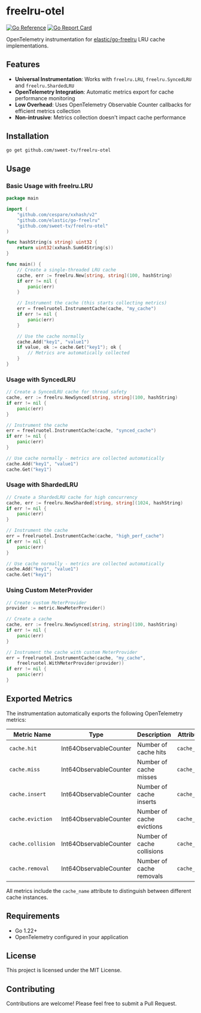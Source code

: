 # freelru-otel

[![Go Reference](https://pkg.go.dev/badge/github.com/sweet-tv/freelru-otel.svg)](https://pkg.go.dev/github.com/sweet-tv/freelru-otel)
[![Go Report Card](https://goreportcard.com/badge/github.com/sweet-tv/freelru-otel)](https://goreportcard.com/report/github.com/sweet-tv/freelru-otel)

OpenTelemetry instrumentation for [elastic/go-freelru](https://github.com/elastic/go-freelru) LRU cache implementations.

## Features

- **Universal Instrumentation**: Works with `freelru.LRU`, `freelru.SyncedLRU` and `freelru.ShardedLRU`
- **OpenTelemetry Integration**: Automatic metrics export for cache performance monitoring
- **Low Overhead**: Uses OpenTelemetry Observable Counter callbacks for efficient metrics collection
- **Non-intrusive**: Metrics collection doesn't impact cache performance

## Installation

```bash
go get github.com/sweet-tv/freelru-otel
```

## Usage

### Basic Usage with freelru.LRU

```go
package main

import (
    "github.com/cespare/xxhash/v2"
    "github.com/elastic/go-freelru"
    "github.com/sweet-tv/freelru-otel"
)

func hashString(s string) uint32 {
    return uint32(xxhash.Sum64String(s))
}

func main() {
    // Create a single-threaded LRU cache
    cache, err := freelru.New[string, string](100, hashString)
    if err != nil {
        panic(err)
    }

    // Instrument the cache (this starts collecting metrics)
    err = freelruotel.InstrumentCache(cache, "my_cache")
    if err != nil {
        panic(err)
    }

    // Use the cache normally
    cache.Add("key1", "value1")
    if value, ok := cache.Get("key1"); ok {
        // Metrics are automatically collected
    }
}
```

### Usage with SyncedLRU

```go
// Create a SyncedLRU cache for thread safety
cache, err := freelru.NewSynced[string, string](100, hashString)
if err != nil {
    panic(err)
}

// Instrument the cache
err = freelruotel.InstrumentCache(cache, "synced_cache")
if err != nil {
    panic(err)
}

// Use cache normally - metrics are collected automatically
cache.Add("key1", "value1")
cache.Get("key1")
```

### Usage with ShardedLRU

```go
// Create a ShardedLRU cache for high concurrency
cache, err := freelru.NewSharded[string, string](1024, hashString)
if err != nil {
    panic(err)
}

// Instrument the cache
err = freelruotel.InstrumentCache(cache, "high_perf_cache")
if err != nil {
    panic(err)
}

// Use cache normally - metrics are collected automatically
cache.Add("key1", "value1")
cache.Get("key1")
```

### Using Custom MeterProvider

```go
// Create custom MeterProvider
provider := metric.NewMeterProvider()

// Create a cache
cache, err := freelru.NewSynced[string, string](100, hashString)
if err != nil {
    panic(err)
}

// Instrument the cache with custom MeterProvider
err = freelruotel.InstrumentCache(cache, "my_cache", 
    freelruotel.WithMeterProvider(provider))
if err != nil {
    panic(err)
}
```

## Exported Metrics

The instrumentation automatically exports the following OpenTelemetry metrics:

| Metric Name | Type | Description | Attributes |
|-------------|------|-------------|------------|
| `cache.hit` | Int64ObservableCounter | Number of cache hits | `cache_name` |
| `cache.miss` | Int64ObservableCounter | Number of cache misses | `cache_name` |
| `cache.insert` | Int64ObservableCounter | Number of cache inserts | `cache_name` |
| `cache.eviction` | Int64ObservableCounter | Number of cache evictions | `cache_name` |
| `cache.collision` | Int64ObservableCounter | Number of cache collisions | `cache_name` |
| `cache.removal` | Int64ObservableCounter | Number of cache removals | `cache_name` |

All metrics include the `cache_name` attribute to distinguish between different cache instances.

## Requirements

- Go 1.22+
- OpenTelemetry configured in your application

## License

This project is licensed under the MIT License.

## Contributing

Contributions are welcome! Please feel free to submit a Pull Request.